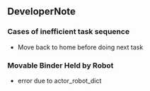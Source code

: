 ## DeveloperNote

### Cases of inefficient task sequence
* Move back to home before doing next task


### Movable Binder Held by Robot
* error due to actor_robot_dict
